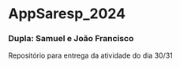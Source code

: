 # AppSaresp_2024
### Dupla: Samuel e João Francisco
Repositório para entrega da atividade do dia 30/31
